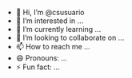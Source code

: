 - 👋 Hi, I’m @csusuario
- 👀 I’m interested in ...
- 🌱 I’m currently learning ...
- 💞️ I’m looking to collaborate on ...
- 📫 How to reach me ...
- 😄 Pronouns: ...
- ⚡ Fun fact: ...

<!---
csusuario/csusuario is a ✨ special ✨ repository because its `README.md` (this file) appears on your GitHub profile.
You can click the Preview link to take a look at your changes.
--->

